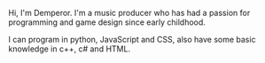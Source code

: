 Hi, I'm Demperor.
I'm a music producer who has had a passion for programming and game design since early childhood.

I can program in python, JavaScript and CSS, also have some basic knowledge in c++, c# and HTML.
